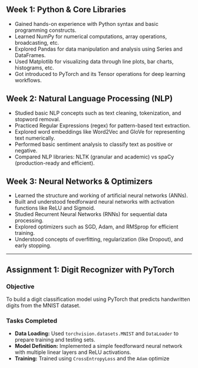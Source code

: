 ## Week 1: Python & Core Libraries
- Gained hands-on experience with Python syntax and basic programming constructs.
- Learned NumPy for numerical computations, array operations, broadcasting, etc.
- Explored Pandas for data manipulation and analysis using Series and DataFrames.
- Used Matplotlib for visualizing data through line plots, bar charts, histograms, etc.
- Got introduced to PyTorch and its Tensor operations for deep learning workflows.

## Week 2: Natural Language Processing (NLP)
- Studied basic NLP concepts such as text cleaning, tokenization, and stopword removal.
- Practiced Regular Expressions (regex) for pattern-based text extraction.
- Explored word embeddings like Word2Vec and GloVe for representing text numerically.
- Performed basic sentiment analysis to classify text as positive or negative.
- Compared NLP libraries: NLTK (granular and academic) vs spaCy (production-ready and efficient).

## Week 3: Neural Networks & Optimizers
- Learned the structure and working of artificial neural networks (ANNs).
- Built and understood feedforward neural networks with activation functions like ReLU and Sigmoid.
- Studied Recurrent Neural Networks (RNNs) for sequential data processing.
- Explored optimizers such as SGD, Adam, and RMSprop for efficient training.
- Understood concepts of overfitting, regularization (like Dropout), and early stopping.

---

## Assignment 1: Digit Recognizer with PyTorch

### Objective
To build a digit classification model using PyTorch that predicts handwritten digits from the MNIST dataset.

### Tasks Completed
- **Data Loading:** Used `torchvision.datasets.MNIST` and `DataLoader` to prepare training and testing sets.
- **Model Definition:** Implemented a simple feedforward neural network with multiple linear layers and ReLU activations.
- **Training:** Trained using `CrossEntropyLoss` and the `Adam` optimize
